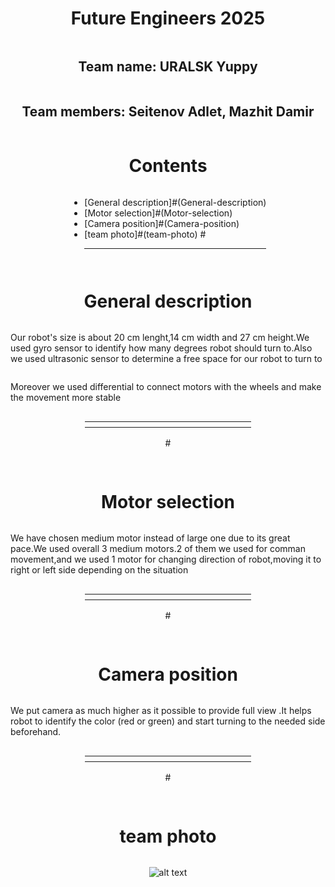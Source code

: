 <!-- 
<table>
<tr>
<th width=250>
CONTENT
</th>
</tr>
</table>
-->

<div style="display: flex; flex-direction: column; align-items: center; justify-content: center;"
-webkit-background-clip: text;
-webkit-text-fill-color: transparent;">
<h1 align = center> Future Engineers 2025 </h1>
<h2 align = center> Team name: URALSK Yuppy </h2>
<h2 align = center> Team members: Seitenov Adlet, Mazhit Damir </h2>
<div style="display: flex; flex-direction: column; align-items: center; justify-content: center;"
-webkit-background-clip: text;
-webkit-text-fill-color: transparent;">
<div align = center>
<img scr=https://git.hub/drive.google.com/file/d/1-fjdx3C4GCuWRyWWHeer6afKS2MZWYwX/view?usp=drivesdk
</div>
</div>
</div>

# Contents 
*    [General description]#(General-description)
*    [Motor selection]#(Motor-selection)
*    [Camera position]#(Camera-position)
*    [team photo]#(team-photo)
#<hr/>
<!-- 



-->

# General description
   
  
<p> Our robot's size is about 20 cm lenght,14 cm width and 27 cm height.We used gyro sensor to identify how many degrees robot should turn to.Also we used ultrasonic sensor to determine a free space for our robot to turn to
<p>  Moreover we used differential to connect motors with the wheels and make the movement more stable  
<div align=center>
<table>
<tr>
<th width=250>
</th>
</tr>
</table>
</div>
#<hr/>


# Motor selection


<p>We have chosen medium motor instead of large one due to its great pace.We used overall 3 medium motors.2 of them we used for comman movement,and we used 1 motor for changing direction of robot,moving it to right or left side depending on the situation 
<div align=center>
<table>
<tr>
<th width=250>
</th>
</tr>
</table>
</div>
#<hr/>



# Camera position 

<p>We put camera as much higher as it possible to provide full view .It helps robot to identify the color (red or green) and start turning to the needed side beforehand.
<div align=center>
<table>
<tr>
<th width=250>
</th>
</tr>
</table>
</div>
#<hr/>

# team photo
![alt text](https://drive.google.com/file/d/1-fjdx3C4GCuWRyWWHeer6afKS2MZWYwX/view?usp=drivesdk)

